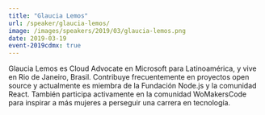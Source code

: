 ```yaml
---
title: "Glaucia Lemos"
url: /speaker/glaucia-lemos/
image: /images/speakers/2019/03/glaucia-lemos.png
date: 2019-03-19
event-2019cdmx: true
---
```


Glaucia Lemos es Cloud Advocate en Microsoft para Latinoamérica, y vive en Rio de Janeiro, Brasil. Contribuye frecuentemente en proyectos open source y actualmente es miembra de la Fundación Node.js y la comunidad React. También participa activamente en la comunidad WoMakersCode para inspirar a más mujeres a perseguir una carrera en tecnología. 